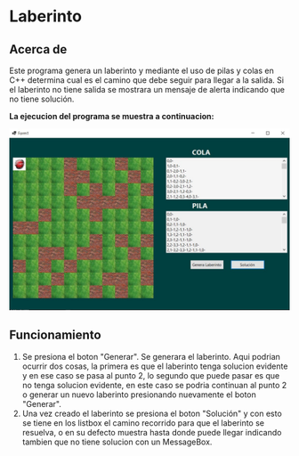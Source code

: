 # Laberinto

## Acerca de
Este programa genera un laberinto y mediante el uso de pilas y colas en C++ determina cual es el camino que debe seguir para llegar a la salida. Si el laberinto no 
tiene salida se mostrara un mensaje de alerta indicando que no tiene solución.

**La ejecucion del programa se muestra a continuacion:**

![img](https://github.com/JhonRS1800/Laberinto/blob/master/laberinto.jpg)

## Funcionamiento
1. Se presiona el boton "Generar". Se generara el laberinto. Aqui podrian ocurrir dos cosas, la primera es que el laberinto tenga solucion evidente y en ese caso
se pasa al punto 2, lo segundo que puede pasar es que no tenga solucion evidente, en este caso se podria continuan al punto 2 o generar un nuevo laberinto presionando 
nuevamente el boton "Generar".
2. Una vez creado el laberinto se presiona el boton "Solución" y con esto se tiene en los listbox el camino recorrido para que el laberinto se resuelva, o en su defecto
muestra hasta donde puede llegar indicando tambien que no tiene solucion con un MessageBox.
